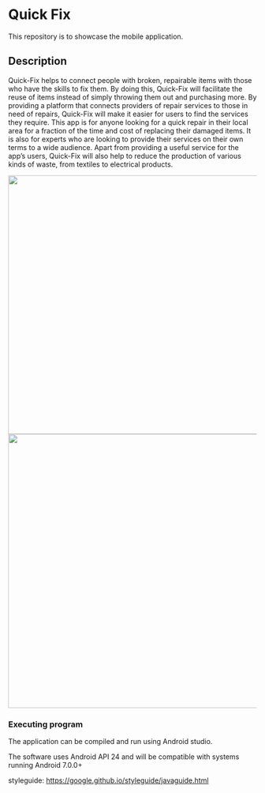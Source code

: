 
# Quick Fix

This repository is to showcase the mobile application.

## Description

Quick-Fix helps to connect people with broken, repairable items with those who have the skills to fix them. By doing this, Quick-Fix will facilitate the reuse of items instead of simply throwing them out and purchasing more. By providing a platform that connects providers of repair services to those in need of repairs, Quick-Fix will make it easier for users to find the services they require. This app is for anyone looking for a quick repair in their local area for a fraction of the time and cost of replacing their damaged items. It is also for experts who are looking to provide their services on their own terms to a wide audience. Apart from providing a useful service for the app’s users, Quick-Fix will also help to reduce the production of various kinds of waste, from textiles to electrical products. 



<img src="https://github.com/thomaslui003/Quick-fix/raw/main/layout1.png" width="807" height="524">
<img src="https://github.com/thomaslui003/Quick-fix/raw/main/layout2.png" width="996" height="555">


### Executing program

The application can be compiled and run using Android studio.

The software uses Android API 24 and will be compatible with systems running Android 7.0.0+


styleguide: https://google.github.io/styleguide/javaguide.html


